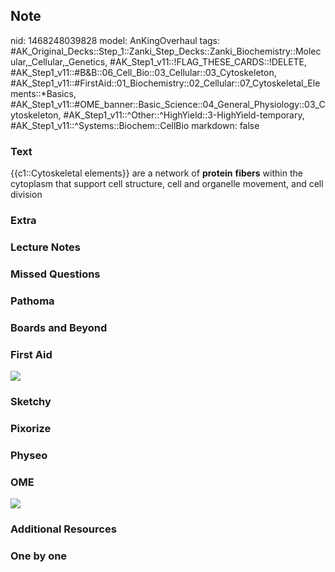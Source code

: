 ## Note
nid: 1468248039828
model: AnKingOverhaul
tags: #AK_Original_Decks::Step_1::Zanki_Step_Decks::Zanki_Biochemistry::Molecular,_Cellular,_Genetics, #AK_Step1_v11::!FLAG_THESE_CARDS::!DELETE, #AK_Step1_v11::#B&B::06_Cell_Bio::03_Cellular::03_Cytoskeleton, #AK_Step1_v11::#FirstAid::01_Biochemistry::02_Cellular::07_Cytoskeletal_Elements::*Basics, #AK_Step1_v11::#OME_banner::Basic_Science::04_General_Physiology::03_Cytoskeleton, #AK_Step1_v11::^Other::^HighYield::3-HighYield-temporary, #AK_Step1_v11::^Systems::Biochem::CellBio
markdown: false

### Text
{{c1::Cytoskeletal elements}} are a network of <b>protein</b>
<b>fibers</b> within the cytoplasm that support cell structure,
cell and organelle movement, and cell division

### Extra


### Lecture Notes


### Missed Questions


### Pathoma


### Boards and Beyond


### First Aid
<img src="tmppHuQq9.png">

### Sketchy


### Pixorize


### Physeo


### OME
<div class="ome-widget">
  <a href=
  "https://onlinemeded.org/spa/general-physiology/cytoskeleton/acquire?ref=anki">
  <img src="_OME_AnkiFlashcards_Lesson_6.png"></a>
</div>

### Additional Resources


### One by one

